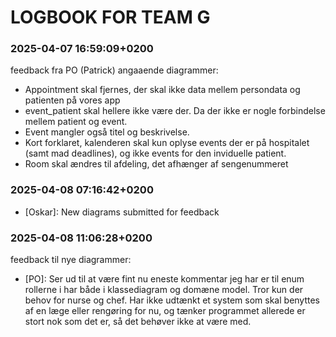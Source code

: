 # LOGBOOK FOR TEAM G

### 2025-04-07 16:59:09+0200

feedback fra PO (Patrick) angaaende diagrammer:

 - Appointment skal fjernes, der skal ikke data mellem persondata og patienten på vores app
 - event\_patient skal hellere ikke være der. Da der ikke er nogle forbindelse mellem patient og event.
 - Event mangler også titel og beskrivelse.
 - Kort forklaret, kalenderen skal kun oplyse events der er på hospitalet (samt mad deadlines), og ikke events for den inviduelle patient.
 - Room skal ændres til afdeling, det afhænger af sengenummeret


### 2025-04-08 07:16:42+0200

 - [Oskar]: New diagrams submitted for feedback

### 2025-04-08 11:06:28+0200

feedback til nye diagrammer:
 - [PO]: Ser ud til at være fint nu eneste kommentar jeg har er til enum
   rollerne i har både i klassediagram og domæne model. Tror kun der behov for
   nurse og chef. Har ikke udtænkt et system som skal benyttes af en læge eller
   rengøring for nu, og tænker programmet allerede er stort nok som det er, så
   det behøver ikke at være med.
